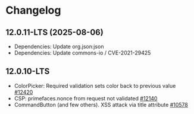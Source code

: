 # Changelog

## 12.0.11-LTS (2025-08-06)

- Dependencies: Update org.json:json
- Dependencies: Update commons-io / CVE-2021-29425

## 12.0.10-LTS

- ColorPicker: Required validation sets color back to previous value [\#12420](https://github.com/primefaces/primefaces/issues/12420)
- CSP: primefaces.nonce from request not validated [\#12140](https://github.com/primefaces/primefaces/issues/12140)
- CommandButton (and few others). XSS attack via title attribute [\#10578](https://github.com/primefaces/primefaces/issues/10578)

